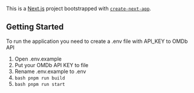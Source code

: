This is a [Next.js](https://nextjs.org/) project bootstrapped with [`create-next-app`](https://github.com/vercel/next.js/tree/canary/packages/create-next-app).

## Getting Started

To run the application you need to create a .env file with API_KEY to OMDb API

1. Open .env.example
2. Put your OMDb API KEY to file
3. Rename .env.example to .env
4. `bash pnpm run build `
5. `bash pnpm run start `
